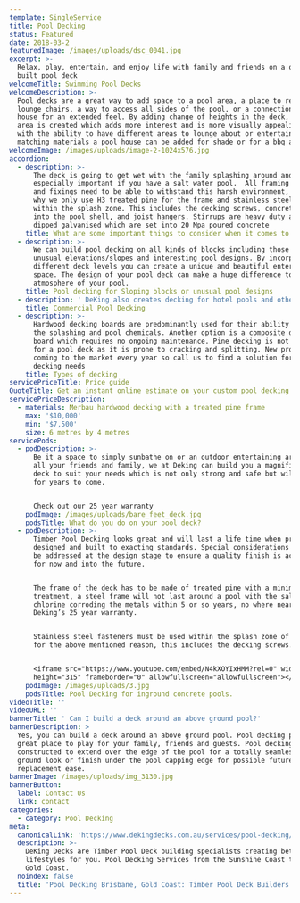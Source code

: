 ```yaml
---
template: SingleService
title: Pool Decking
status: Featured
date: 2018-03-2
featuredImage: /images/uploads/dsc_0041.jpg
excerpt: >-
  Relax, play, entertain, and enjoy life with family and friends on a quality
  built pool deck
welcomeTitle: Swimming Pool Decks
welcomeDescription: >-
  Pool decks are a great way to add space to a pool area, a place to relax on
  lounge chairs, a way to access all sides of the pool, or a connection to the
  house for an extended feel. By adding change of heights in the deck, a new
  area is created which adds more interest and is more visually appealing along
  with the ability to have different areas to lounge about or entertain on. With
  matching materials a pool house can be added for shade or for a bbq area
welcomeImage: /images/uploads/image-2-1024x576.jpg
accordion:
  - description: >-
      The deck is going to get wet with the family splashing around and it’s
      especially important if you have a salt water pool.  All framing timbers
      and fixings need to be able to withstand this harsh environment, which is
      why we only use H3 treated pine for the frame and stainless steel fixings
      within the splash zone. This includes the decking screws, concrete anchors
      into the pool shell, and joist hangers. Stirrups are heavy duty and hot
      dipped galvanised which are set into 20 Mpa poured concrete
    title: What are some important things to consider when it comes to pool decking?
  - description: >-
      We can build pool decking on all kinds of blocks including those with
      unusual elevations/slopes and interesting pool designs. By incorporating
      different deck levels you can create a unique and beautiful entertaining
      space. The design of your pool deck can make a huge difference to the
      atmosphere of your pool.
    title: Pool decking for Sloping blocks or unusual pool designs
  - description: ' DeKing also creates decking for hotel pools and other commercial swimming pools. Check out our commercial page for more information https://dekingdecks.com.au/services/commercial-decking/ '
    title: Commercial Pool Decking
  - description: >-
      Hardwood decking boards are predominantly used for their ability to handle
      the splashing and pool chemicals. Another option is a composite decking
      board which requires no ongoing maintenance. Pine decking is not advised
      for a pool deck as it is prone to cracking and splitting. New products are
      coming to the market every year so call us to find a solution for your
      decking needs 
    title: Types of decking
servicePriceTitle: Price guide
QuoteTitle: Get an instant online estimate on your custom pool decking
servicePriceDescription:
  - materials: Merbau hardwood decking with a treated pine frame
    max: '$10,000'
    min: '$7,500'
    size: 6 metres by 4 metres
servicePods:
  - podDescription: >-
      Be it a space to simply sunbathe on or an outdoor entertaining area for
      all your friends and family, we at Deking can build you a magnificent pool
      deck to suit your needs which is not only strong and safe but will last
      for years to come.


      Check out our 25 year warranty
    podImage: /images/uploads/bare_feet_deck.jpg
    podsTitle: What do you do on your pool deck?
  - podDescription: >-
      Timber Pool Decking looks great and will last a life time when properly
      designed and built to exacting standards. Special considerations need to
      be addressed at the design stage to ensure a quality finish is achieved
      for now and into the future. 


      The frame of the deck has to be made of treated pine with a minimum H3
      treatment, a steel frame will not last around a pool with the salt or
      chlorine corroding the metals within 5 or so years, no where near close to
      Deking’s 25 year warranty. 


      Stainless steel fasteners must be used within the splash zone of the pool
      for the above mentioned reason, this includes the decking screws.


      <iframe src="https://www.youtube.com/embed/N4kXOYIxHMM?rel=0" width="560"
      height="315" frameborder="0" allowfullscreen="allowfullscreen"></iframe>
    podImage: /images/uploads/3.jpg
    podsTitle: Pool Decking for inground concrete pools.
videoTitle: ''
videoURL: ''
bannerTitle: ' Can I build a deck around an above ground pool?'
bannerDescription: >
  Yes, you can build a deck around an above ground pool. Pool decking provides a
  great place to play for your family, friends and guests. Pool decking can be
  constructed to extend over the edge of the pool for a totally seamless in
  ground look or finish under the pool capping edge for possible future liner
  replacement ease. 
bannerImage: /images/uploads/img_3130.jpg
bannerButton:
  label: Contact Us
  link: contact
categories:
  - category: Pool Decking
meta:
  canonicalLink: 'https://www.dekingdecks.com.au/services/pool-decking/'
  description: >-
    DeKing Decks are Timber Pool Deck building specialists creating better
    lifestyles for you. Pool Decking Services from the Sunshine Coast to the
    Gold Coast.
  noindex: false
  title: 'Pool Decking Brisbane, Gold Coast: Timber Pool Deck Builders'
---
```


